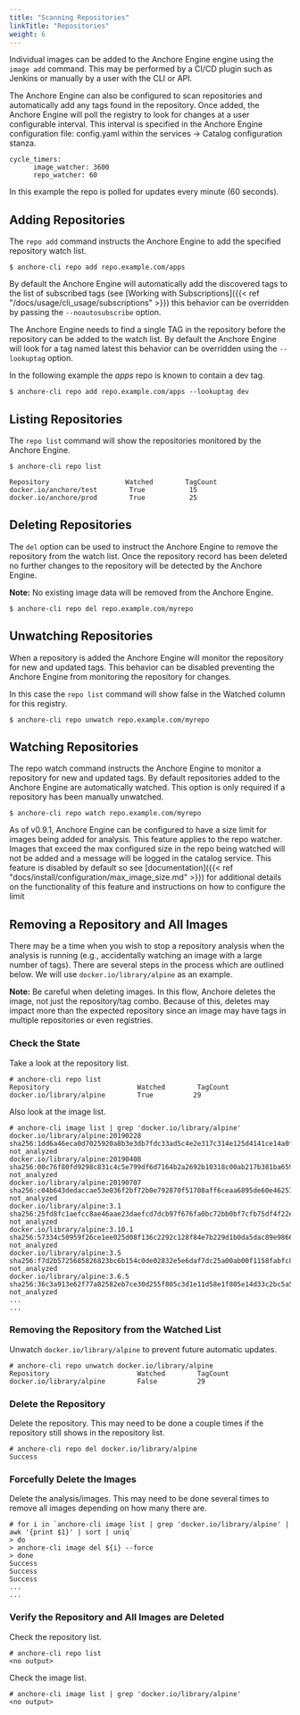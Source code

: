 ```yaml
---
title: "Scanning Repositories"
linkTitle: "Repositories"
weight: 6
---
```


Individual images can be added to the Anchore Engine engine using the `image add` command. This may be performed by a CI/CD plugin such as Jenkins or manually by a user with the CLI or API.


The Anchore Engine can also be configured to scan repositories and automatically add any tags found in the repository. Once added, the Anchore Engine will poll the registry to look for changes at a user configurable interval.
This interval is specified in the Anchore Engine configuration file: config.yaml within the services -> Catalog configuration stanza.

```
cycle_timers:
      image_watcher: 3600
      repo_watcher: 60
```

In this example the repo is polled for updates every minute (60 seconds).

## Adding Repositories

The `repo add` command instructs the Anchore Engine to add the specified repository watch list.

`$ anchore-cli repo add repo.example.com/apps`

By default the Anchore Engine will automatically add the discovered tags to the list of subscribed tags (see [Working with Subscriptions]({{< ref "/docs/usage/cli_usage/subscriptions" >}}) this behavior can be overridden by passing the `--noautosubscribe` option.

The Anchore Engine needs to find a single TAG in the repository before the repository can be added to the watch list. By default the Anchore Engine will look for a tag named latest this behavior can be overridden using the `--lookuptag` option.

In the following example the *apps* repo is known to contain a dev tag.

`$ anchore-cli repo add repo.example.com/apps --lookuptag dev`

## Listing Repositories

The `repo list` command will show the repositories monitored by the Anchore Engine.

```
$ anchore-cli repo list

Repository                   Watched        TagCount        
docker.io/anchore/test        True           15              
docker.io/anchore/prod        True           25    
```

## Deleting Repositories

The `del` option can be used to instruct the Anchore Engine to remove the repository from the watch list. Once the repository record has been deleted no further changes to the repository will be detected by the Anchore Engine.

**Note:** No existing image data will be removed from the Anchore Engine.

`$ anchore-cli repo del repo.example.com/myrepo`

## Unwatching Repositories

When a repository is added the Anchore Engine will monitor the repository for new and updated tags. This behavior can be disabled preventing the Anchore Engine from monitoring the repository for changes.

In this case the `repo list` command will show false in the Watched column for this registry.

`$ anchore-cli repo unwatch repo.example.com/myrepo`

## Watching Repositories

The repo watch command instructs the Anchore Engine to monitor a repository for new and updated tags. By default repositories added to the Anchore Engine are automatically watched. This option is only required if a repository has been manually unwatched.

`$ anchore-cli repo watch repo.example.com/myrepo`

As of v0.9.1, Anchore Engine can be configured to have a size limit for images being added for analysis. This feature applies to the repo watcher. Images that exceed the max configured size in the repo being watched will not be added and a message will be logged in the catalog service. This feature is disabled by default so see [documentation]({{< ref "docs/install/configuration/max_image_size.md" >}}) for additional details on the functionality of this feature and instructions on how to configure the limit 

## Removing a Repository and All Images

There may be a time when you wish to stop a repository analysis when the analysis is running (e.g., accidentally watching an image with a large number of tags).  There are several steps in the process which are outlined below.  We will use `docker.io/library/alpine` as an example.

**Note:** Be careful when deleting images. In this flow, Anchore deletes the image, not just the repository/tag combo.  Because of this, deletes may impact more than the expected repository since an image may have tags in multiple repositories or even registries.

### Check the State

Take a look at the repository list.

```
# anchore-cli repo list
Repository                      Watched        TagCount       
docker.io/library/alpine        True          29
```

Also look at the image list.

```
# anchore-cli image list | grep 'docker.io/library/alpine'
docker.io/library/alpine:20190228              sha256:1dd6a46eca0d7025920a8b3e3db7fdc33ad5c4e2e317c314e125d4141ce14a0f        not_analyzed         
docker.io/library/alpine:20190408              sha256:00c76f80fd9298c831c4c5e799df6d7164b2a2692b10318c00ab217b381ba659        not_analyzed         
docker.io/library/alpine:20190707              sha256:c04b643dedaccae53e036f2bf72b0e792870f51708aff6ceaa6895de60e46257        not_analyzed         
docker.io/library/alpine:3.1                    sha256:25fd8fc1aefcc8ae46aae23daefcd7dcb97f676fa0bc72bb0bf7cfb75df4f22e        not_analyzed         
docker.io/library/alpine:3.10.1                sha256:57334c50959f26ce1ee025d08f136c2292c128f84e7b229d1b0da5dac89e9866        not_analyzed         
docker.io/library/alpine:3.5                    sha256:f7d2b5725685826823bc6b154c0de02832e5e6daf7dc25a00ab00f1158fabfc8        not_analyzed         
docker.io/library/alpine:3.6.5                  sha256:36c3a913e62f77a82582eb7ce30d255f805c3d1e11d58e1f805e14d33c2bc5a5        not_analyzed         
...
...
```

### Removing the Repository from the Watched List

Unwatch `docker.io/library/alpine` to prevent future automatic updates.

```
# anchore-cli repo unwatch docker.io/library/alpine
Repository                      Watched        TagCount       
docker.io/library/alpine        False          29
```

### Delete the Repository

Delete the repository.  This may need to be done a couple times if the repository still shows in the repository list.

```
# anchore-cli repo del docker.io/library/alpine
Success
```

### Forcefully Delete the Images

Delete the analysis/images.  This may need to be done several times to remove all images depending on how many there are.

```
# for i in `anchore-cli image list | grep 'docker.io/library/alpine' | awk '{print $1}' | sort | uniq`
> do
> anchore-cli image del ${i} --force
> done
Success
Success
Success
...
...
```

### Verify the Repository and All Images are Deleted

Check the repository list.

```
# anchore-cli repo list
<no output>
```

Check the image list.

```
# anchore-cli image list | grep 'docker.io/library/alpine'
<no output>
```
